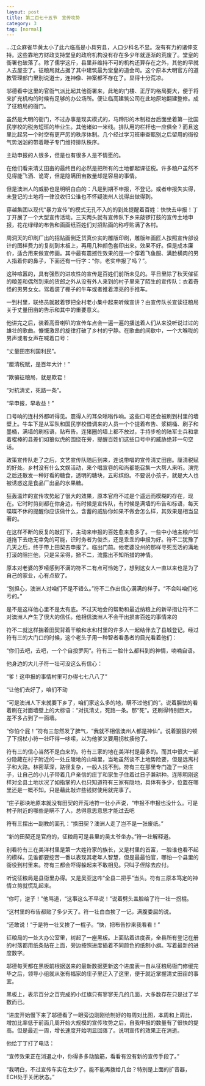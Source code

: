 ```yaml
---
layout: post
title: 第二百七十五节　宣传攻势
category: 3
tag: [normal]
---
```


…江众麻雀毕黄太小了此六临高是小具穷县，人口少科名不显。没有有力的诸伸支持。这些靠地方财政支持堂皇的政府机构没有存在多少年就逐渐的荒废了。堂皇的衙署也破落了。除了儒学这斤，县里非维持不可的机构还算存在之外，其他的早就人去屋空了。征粮局就占据了其中建筑最为堂皇的道会司。这个原本大明官方的道教管理部门里别说道士，连神像、神案都不存在了。显得十分荒凉。

邬德看中这里的官衙气派比起其他衙署来，此地的门楼、正厅的格局要大，便于将来扩充机构的时候有足够的办公场所。便让临高建筑公司在此地原地翻建整修。成了征粮局的衙门。

虽然是大明的衙门，不过办事是现实模式的，马蹄形的木制柜台后面坐着第一批国民学校的税务短班的毕业生。其他诸如一米线。排队用的栏杆也一应俱全？而且这里比起另一个时空有更严厉的秩序体制。几个经过学习班审查甄别之后留用的衙役气势汹汹的带着鞭子专门维持排队秩序。

主动申报的人很多，但是也有很多人是不情愿的。

在他们看来清丈田亩的最终目的必然是把所有的土地都起课征税。许多粮户虽然不见得能飞洒、诡寄，但是隐瞒田亩数量却是容易的事情。

但是澳洲人的威胁也是明明白白的：凡是到期不申报，不登记。或者申报失实得，未登记的土地将一律没收归公谁也不怀疑澳州人说得出做得到。

穿越集团以现代“暴力宣传”的模式无孔不入的的到处提醒着百姓：快快去申报！丁丁开展了一个大型宣传活动。三天两头就有宣传队下乡来敲锣打鼓的宣传土地申报，花花绿绿的布告和画画纸百姓们对招贴画的称呼贴满了各村。

周洞天的印刷厂出的招贴画倒乏货真价实的雕版印刷，雕版年画匠人按照宣传部设计的图样费力的复刻到木板上，再用几种颜色套印出来。效果不好。但是成本廉价，适合用来做宣传画。其中最有震撼性效果的是一个穿着飞鱼服、满脸横肉的男人指着你的鼻子，下面还有一行字：“你，老实申报了吗？”。

这种喧嚣的，具有强烈的进攻性的宣传是百姓们前所未见的。平日里除了秋天催征的粮差和偶然到来的货郎之外从没有外人来到的村子里来了陌生的宣传队：衣着奇怪的男男女女。驾着装了棚子的牛车或者推着漂亮的手推车。

一到村里，联络员就敲着锣把全村老小集中起来听候宣讲？由宣传队长宣读征粮局关于丈量田亩的告示和其中的重要意义。

他讲完之后，装着高音喇叭的宣传车点会一遍一遍的播送着人们从来没听说过过的雄壮的歌曲。慷慨激昂的旋律打破了乡村的宁静。在歌曲的间歇中，一个大喉咙的男声或者女声在喊着口号：

“丈量田亩利国利民”。

“厘清税赋，是百年大计！”

“欺骗征粮局，就是欺君！

“对抗清丈，死路一条”。

“早申报，早收益！”

口号响的连村外都听得见。震得人的耳朵嗡嗡作响。这些口号还会被刷到村里的墙壁上。牛车下是从军队和国民学校借调来的人员一个个提着布告、浆糊桶、刷子和墨桶，满墙的刷标语，贴布告。连猪圈的墙上都不放过，手持步枪的陆军士兵和拿着棍棒的县差们如狼似虎的围绕在旁，提醒百姓们这些口号中的威胁绝非一句空话。

政策宣传队走了之后，文艺宣传队随后到来，连说带唱的宣传清丈田亩。厘清税赋的好处。乡村没有什么文娱活动，来个唱宣卷的和尚都能召集一大帮人来听。演完之后还散发一种好看的糖食，透明的糖块，五彩缤纷。不要说小孩子，就是大人也被诱惑这是食品厂出品的水果糖。

狂轰滥炸的宣传攻势起了很大的效果，原本官府不过是个遥远而模糊的存在，现在。它时时剪刻都在你身边，有时候是宣传队，有时候是满墙的布告和标语，每天喋喋不休的提醒你应该做什么，含蓄的威胁你如果不做会怎么样，其效果是相当显著的。

在这样不断的反复的敲打下，主动来申报的百姓愈来愈多了。一些中小地主粮户知道拖下去绝无幸免的可能，识时务者为俊杰，还是乖乖的申报为好。符不二犹豫了几天之后，终于带上田契去申报了。临出门前。他老婆没州的那样寻死觅活的满地打滚的阻拦他，只是呆呆得，掀不二，流露出不知所措的神情。

原本对老婆的罗嗦感到不满的符不二有点可怜她了，想到这女人一直以来也是为了自己的家业，心有点软了。

“别担心，澳洲人对咱们不是不错么。”符不二作出信心满满的样子。“不会叫咱们吃亏的。”

是不是这样他心里不是太有底。不过天地会的帮助和最近纳粮上的新举措让符不二对澳洲人产生了很大的信任。他相信澳洲人不会干出损害百姓的事情来的

符不二就这样揣着田契背着干粮和水和村里的许多人一起结伴去了县城登记。经过符有三的大门口的时候，这个老头子用一种智者看愚者的目光看着他们：

“你们去吧，去吧，一个个自投罗网”。符有三一脸什么都料到的神情，喃喃自语。

他身边的大儿子符一壮可没这么有信心：

“爹！这申报的事情村里可办得七七八八了”

“让他们去好了，咱们不动

“可是澳洲人下来就要下乡了，咱们家这么多的地，瞒不过他们的”。说着胆怯的看着刷在对面墙壁上的大标语：“对抗清丈，死路一条。那“死”。还刷得特别巨大，差不多占到了一面墙。

“你怕个屁！”符有三忽然发了脾气，“我就不相信澳州人都是神仙”。说着狠狠的顿了下拐杖小符一壮吓得一哆嗦，以为他爹又要用拐杖揍他了。

符有三的信心当然不是白来的。符有三家的地在美洋村是最多的。而其中很大一部分隐藏在村子附近的一处丘陵地的山坳里，当地虽然谈不上地势险要，但是远离村子和大路。林密草深，路径复杂，一般人找不到。符有三在那里专门造了一处庄子，让自己的小儿子带着几户亲信的庄丁和家生子住着过日子兼耕种。连陈明刚这样对全县土地状况了如指掌的人也只知道符有三家有隐地，具体有多少，位置在哪里还是一概不知。只是藉此敲诈些钱财使用就完事了。

“庄子那块地原本就没有田契的开荒地符一壮小声说，“申报不申报也没什么。可是村子附近的哪些是瞒不了人，总得意思意思才能过去吧

符有三摆出一副教的面孔：“换田契？澳洲人走了岂不是一张废纸。”

“新的田契还是官府的，征粮局可是县里的吴太爷坐办。”符一壮解释道。

别看符有三在美洋村里是第一大姓符家的族长，又是村里的首富，一脸谁也看不起的模样。见谁都要挖苦一番以表现其老年人智慧，但是最最怕官，哪怕一个县里的衙役到村里来。符有三都会吓得躲起来不敢相见。只叫子侄除去应付。

听说征粮局是县衙里办得。又是吴亚这咋“全县二把手”当头。符有三原本笃定的神情立剪就慌乱起来。

“你叮，逆子！”他骂道，“这事这么不早说！”说着劈头盖脸给了符一壮一拐棍。

“这村里的布告都贴了多少天了。符一壮白白挨了一记，满腹委屈的说。

“还敢说！”于是符一壮又挨了一棍子。“快，把布告抄来我看看！”

征粮局的一处大办公室里，树起了一座黑板。上面贴着进度表，全县所有登记在册的村落都用纸条贴在上面，旁边按照进度插着不同颜色的纸制小旗。写着最新的进度数字。

邬德每天都在黑板前根据送来的最新数据更新这个进度表一自从征粮局衙门修缓完毕之后，领导小组就从张有福家的庄子里迁入了这里，便于就近掌握清丈田亩的事宜。

黑板上，表示百分之百完成的小红旗只有寥寥无几的几面，大多数存在只是过了半数而已。

“进度开始慢下来了邬德看了一眼旁边刚刚绘制好的每周对比图，本周和上周比，增加比率低于前面几周开始大规模的宣传攻势之后，自我申报的数量有了很快的提高。但是最近一周，增长速度开始明显回落了。说明宣传的效果正在消逝。

他给丁丁打了电话：

“宣传效果正在消退之中，你得多多动脑筋，看看有没有新的宣传手段了。”

“我明白，不过宣传车实在太少了。能不能再拨给几台？特别是上面的扩音器，ECH处于关闭状态。”